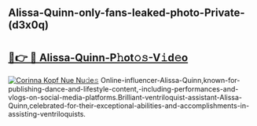 ## Alissa-Quinn-only-fans​-leaked-photo​-Private-(d3x0q)


# <h2><a href="https://mediaupload.pro?title=Alissa-Quinn&ref=git">🔗👉 🔴 Alissa-Quinn-P𝚑ot𝚘𝚜-V𝚒d𝚎o</a></h2>

[![Corinna Kopf Nue Nu𝚍e𝚜](https://i.imgur.com/0qMVB7G.gif)](https://mediaupload.pro?title=Alissa-Quinn&ref=git)
Online-influencer-Alissa-Quinn,known-for-publishing-dance-and-lifestyle-content,-including-performances-and-vlogs-on-social-media-platforms.Brilliant-ventriloquist-assistant-Alissa-Quinn,celebrated-for-their-exceptional-abilities-and-accomplishments-in-assisting-ventriloquists.  